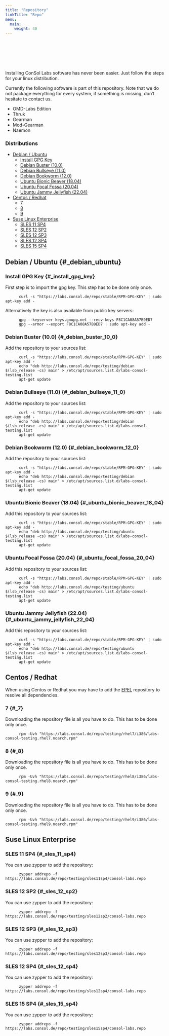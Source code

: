 ```yaml
---
title: "Repository"
linkTitle: "Repo"
menu:
  main:
    weight: 40
---
```

<div style="height:5rem;"></div>

Installing ConSol Labs software has never been easier. Just follow the steps for your linux distribution.

Currently the following software is part of this repository. Note that we do not package everything for every system, if something is missing, don’t hesitate to contact us.

*   OMD-Labs Edition
*   Thruk
*   Gearman
*   Mod-Gearman
*   Naemon

### Distributions
- [Debian / Ubuntu](#_debian_ubuntu)
  - [Install GPG Key](#_install_gpg_key)
  - [Debian Buster (10.0)](#_debian_buster_10_0)
  - [Debian Bullseye (11.0)](#_debian_bullseye_11_0)
  - [Debian Bookworm (12.0)](#_debian_bookworm_12_0)
  - [Ubuntu Bionic Beaver (18.04)](#_ubuntu_bionic_beaver_18_04)
  - [Ubuntu Focal Fossa (20.04)](#_ubuntu_focal_fossa_20_04)
   - [Ubuntu Jammy Jellyfish (22.04)](#_ubuntu_jammy_jellyfish_22_04)
- [Centos / Redhat](#_centos_redhat)
  - [7](#_7)
  - [8](#_8)
  - [9](#_9)
- [Suse Linux Enterprise](#_suse_linux_enterprise)
  - [SLES 11 SP4](#_sles_11_sp4)
  - [SLES 12 SP2](#_sles_12_sp2)
  - [SLES 12 SP3](#_sles_12_sp3)
  - [SLES 12 SP4](#_sles_12_sp4)
  - [SLES 15 SP4](#_sles_15_sp4)

## Debian / Ubuntu {#_debian_ubuntu}

### Install GPG Key {#_install_gpg_key}

First step is to import the gpg key. This step has to be done only once.

```console
      curl -s "https://labs.consol.de/repo/stable/RPM-GPG-KEY" | sudo apt-key add -
```

Alternatively the key is also available from public key servers:

```console
      gpg --keyserver keys.gnupg.net --recv-keys F8C1CA08A57B9ED7
      gpg --armor --export F8C1CA08A57B9ED7 | sudo apt-key add -
```

### Debian Buster (10.0) {#_debian_buster_10_0}

Add the repository to your sources list:

```console
      curl -s "https://labs.consol.de/repo/stable/RPM-GPG-KEY" | sudo apt-key add -
      echo "deb http://labs.consol.de/repo/testing/debian $(lsb_release -cs) main" > /etc/apt/sources.list.d/labs-consol-testing.list
      apt-get update
```

### Debian Bullseye (11.0) {#_debian_bullseye_11_0}

Add the repository to your sources list:

```console
      curl -s "https://labs.consol.de/repo/stable/RPM-GPG-KEY" | sudo apt-key add -
      echo "deb http://labs.consol.de/repo/testing/debian $(lsb_release -cs) main" > /etc/apt/sources.list.d/labs-consol-testing.list
      apt-get update
```

### Debian Bookworm (12.0) {#_debian_bookworm_12_0}

Add the repository to your sources list:

```console
      curl -s "https://labs.consol.de/repo/stable/RPM-GPG-KEY" | sudo apt-key add -
      echo "deb http://labs.consol.de/repo/testing/debian $(lsb_release -cs) main" > /etc/apt/sources.list.d/labs-consol-testing.list
      apt-get update
```

### Ubuntu Bionic Beaver (18.04) {#_ubuntu_bionic_beaver_18_04}

Add this repository to your sources list:

```console
      curl -s "https://labs.consol.de/repo/stable/RPM-GPG-KEY" | sudo apt-key add -
      echo "deb http://labs.consol.de/repo/testing/ubuntu $(lsb_release -cs) main" > /etc/apt/sources.list.d/labs-consol-testing.list
      apt-get update
```

### Ubuntu Focal Fossa (20.04) {#_ubuntu_focal_fossa_20_04}

Add this repository to your sources list:

```console
      curl -s "https://labs.consol.de/repo/stable/RPM-GPG-KEY" | sudo apt-key add -
      echo "deb http://labs.consol.de/repo/testing/ubuntu $(lsb_release -cs) main" > /etc/apt/sources.list.d/labs-consol-testing.list
      apt-get update
```

### Ubuntu Jammy Jellyfish (22.04) {#_ubuntu_jammy_jellyfish_22_04}

Add this repository to your sources list:

```console
      curl -s "https://labs.consol.de/repo/stable/RPM-GPG-KEY" | sudo apt-key add -
      echo "deb http://labs.consol.de/repo/testing/ubuntu $(lsb_release -cs) main" > /etc/apt/sources.list.d/labs-consol-testing.list
      apt-get update
```

## Centos / Redhat

When using Centos or Redhat you may have to add the [EPEL](http://fedoraproject.org/wiki/EPEL/FAQ#Using_EPEL) repository to resolve all dependencies.

### 7 {#_7}

Downloading the repository file is all you have to do. This has to be done only once.

```console
      rpm -Uvh "https://labs.consol.de/repo/testing/rhel7/i386/labs-consol-testing.rhel7.noarch.rpm"
```

### 8 {#_8}

Downloading the repository file is all you have to do. This has to be done only once.

```console
      rpm -Uvh "https://labs.consol.de/repo/testing/rhel8/i386/labs-consol-testing.rhel8.noarch.rpm"
```

### 9 {#_9}

Downloading the repository file is all you have to do. This has to be done only once.

```console
      rpm -Uvh "https://labs.consol.de/repo/testing/rhel9/i386/labs-consol-testing.rhel9.noarch.rpm"
```

## Suse Linux Enterprise

### SLES 11 SP4 {#_sles_11_sp4}

You can use zypper to add the repository:

```console
      zypper addrepo -f https://labs.consol.de/repo/testing/sles11sp4/consol-labs.repo
```

### SLES 12 SP2 {#_sles_12_sp2}

You can use zypper to add the repository:

```console
      zypper addrepo -f https://labs.consol.de/repo/testing/sles12sp2/consol-labs.repo
```

### SLES 12 SP3 {#_sles_12_sp3}

You can use zypper to add the repository:

```console
      zypper addrepo -f https://labs.consol.de/repo/testing/sles12sp3/consol-labs.repo
```

### SLES 12 SP4 {#_sles_12_sp4}

You can use zypper to add the repository:

```console
      zypper addrepo -f https://labs.consol.de/repo/testing/sles12sp4/consol-labs.repo
```

### SLES 15 SP4 {#_sles_15_sp4}

You can use zypper to add the repository:

```console
      zypper addrepo -f https://labs.consol.de/repo/testing/sles15sp4/consol-labs.repo
```

